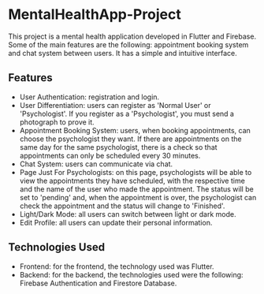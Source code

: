 # MentalHealthApp-Project
This project is a mental health application developed in Flutter and Firebase. Some of the main features are the following: appointment booking system and chat system between users. It has a simple and intuitive interface.

## Features
- User Authentication: registration and login.
- User Differentiation: users can register as 'Normal User' or 'Psychologist'. If you register as a 'Psychologist', you must send a photograph to prove it.
- Appointment Booking System: users, when booking appointments, can choose the psychologist they want. If there are appointments on the same day for the same psychologist, there is a check so that appointments can only be scheduled every 30 minutes.
- Chat System: users can communicate via chat.
- Page Just For Psychologists: on this page, psychologists will be able to view the appointments they have scheduled, with the respective time and the name of the user who made the appointment. The status will be set to 'pending' and, when the appointment is over, the psychologist can check the appointment and the status will change to 'Finished'.
- Light/Dark Mode: all users can switch between light or dark mode.
- Edit Profile: all users can update their personal information.

## Technologies Used
- Frontend: for the frontend, the technology used was Flutter.
- Backend: for the backend, the technologies used were the following: Firebase Authentication and Firestore Database.
